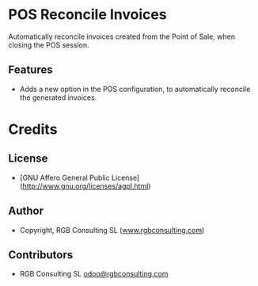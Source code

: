 POS Reconcile Invoices
======================

Automatically reconcile invoices created from the Point of Sale, when closing the POS session.

Features
--------

* Adds a new option in the POS configuration, to automatically reconcile the generated invoices.


Credits
=======

License
-------

* [GNU Affero General Public License] (http://www.gnu.org/licenses/agpl.html)

Author
------

* Copyright, RGB Consulting SL (www.rgbconsulting.com)

Contributors
------------

* RGB Consulting SL <odoo@rgbconsulting.com>
